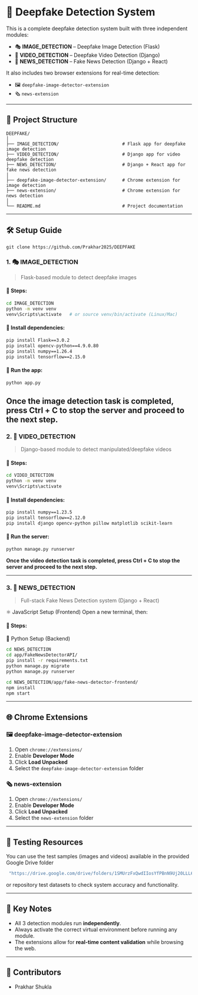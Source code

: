 
# 🧠 Deepfake Detection System

This is a complete deepfake detection system built with three independent modules:

- 🎭 **IMAGE_DETECTION** – Deepfake Image Detection (Flask)
- 🎥 **VIDEO_DETECTION** – Deepfake Video Detection (Django)
- 📰 **NEWS_DETECTION** – Fake News Detection (Django + React)

It also includes two browser extensions for real-time detection:

- 🖼️ `deepfake-image-detector-extension`
- 🗞️ `news-extension`

---

## 📁 Project Structure

```
DEEPFAKE/
│
├── IMAGE_DETECTION/                        # Flask app for deepfake image detection
├── VIDEO_DETECTION/                        # Django app for video deepfake detection
├── NEWS_DETECTION/                         # Django + React app for fake news detection
│
├── deepfake-image-detector-extension/      # Chrome extension for image detection
├── news-extension/                         # Chrome extension for news detection
│
└── README.md                               # Project documentation
```

---

## 🛠️ Setup Guide

```git clone https://github.com/Prakhar2025/DEEPFAKE```

### 1. 🎭 IMAGE_DETECTION

> Flask-based module to detect deepfake images

#### 📌 Steps:
```bash
cd IMAGE_DETECTION
python -m venv venv
venv\Scripts\activate   # or source venv/bin/activate (Linux/Mac)
```

#### 🔧 Install dependencies:
```bash
pip install Flask==3.0.2
pip install opencv-python==4.9.0.80
pip install numpy==1.26.4
pip install tensorflow==2.15.0
```

#### 🚀 Run the app:
```bash
python app.py
```
Once the image detection task is completed, press Ctrl + C to stop the server and proceed to the next step.
---

### 2. 🎥 VIDEO_DETECTION

> Django-based module to detect manipulated/deepfake videos

#### 📌 Steps:
```bash
cd VIDEO_DETECTION
python -m venv venv
venv\Scripts\activate
```

#### 🔧 Install dependencies:
```bash
pip install numpy==1.23.5
pip install tensorflow==2.12.0
pip install django opencv-python pillow matplotlib scikit-learn
```

#### 🚀 Run the server:
```bash
python manage.py runserver
```
**Once the video detection task is completed, press Ctrl + C to stop the server and proceed to the next step.**

---

### 3. 📰 NEWS_DETECTION

> Full-stack Fake News Detection system (Django + React)

⚛️ JavaScript Setup (Frontend)
Open a new terminal, then:

#### 📌 Steps:

🐍 Python Setup (Backend)
```bash
cd NEWS_DETECTION
cd app/FakeNewsDetectorAPI/
pip install -r requirements.txt
python manage.py migrate
python manage.py runserver

```

```bash
cd NEWS_DETECTION/app/fake-news-detector-frontend/
npm install
npm start

```


---

## 🌐 Chrome Extensions

### 🖼️ deepfake-image-detector-extension

1. Open `chrome://extensions/`
2. Enable **Developer Mode**
3. Click **Load Unpacked**
4. Select the `deepfake-image-detector-extension` folder

### 🗞️ news-extension

1. Open `chrome://extensions/`
2. Enable **Developer Mode**
3. Click **Load Unpacked**
4. Select the `news-extension` folder

---

## 🧪 Testing Resources

You can use the test samples (images and videos) available in the provided Google Drive folder 
```bash
 "https://drive.google.com/drive/folders/1SMUrzFxQwdIIosYfPBnN9Uj20LLL6KFI?usp=drive_link"
 ```
 or repository test datasets to check system accuracy and functionality. 

---

## 📌 Key Notes

- All 3 detection modules run **independently**.
- Always activate the correct virtual environment before running any module.
- The extensions allow for **real-time content validation** while browsing the web.

---

## 👥 Contributors

- Prakhar Shukla
